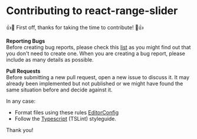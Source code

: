 # Contributing to react-range-slider

:+1::tada: First off, thanks for taking the time to contribute! :tada::+1:

**Reporting Bugs**  
Before creating bug reports, please check this [list](https://github.com/gilbarbara/react-range-slider/issues) as you might find out that you don't need to create one. When you are creating a bug report, please include as many details as possible.

**Pull Requests**  
Before submitting a new pull request, open a new issue to discuss it. It may already been implemented but not published or we might have found the same situation before and decide against it.

In any case:

- Format files using these rules [EditorConfig](https://github.com/gilbarbara/react-range-slider/blob/master/.editorconfig)
- Follow the [Typescript](https://github.com/gilbarbara/react-range-slider/blob/master/tslint.json) (TSLint) styleguide.

Thank you!

